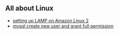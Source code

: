 ##  All about Linux
- [setting up LAMP on Amazon Linux 2](content/setting-up-lamp-on-amazon-linux-2.md)
- [mysql create new user and grant full permission](content/mysql-create-new-user-and-grant-full-permission.md)
